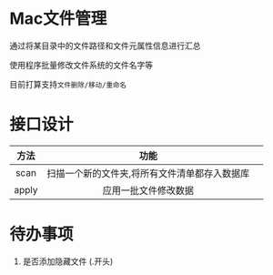 # Mac文件管理

通过将某目录中的文件路径和文件元属性信息进行汇总

使用程序批量修改文件系统的文件名字等

目前打算支持`文件删除/移动/重命名`

# 接口设计


|方法|功能||
|:-:|:-:|:-:|
|scan|扫描一个新的文件夹,将所有文件清单都存入数据库||
|apply|应用一批文件修改数据||

# 待办事项
1. 是否添加隐藏文件 (.开头)
